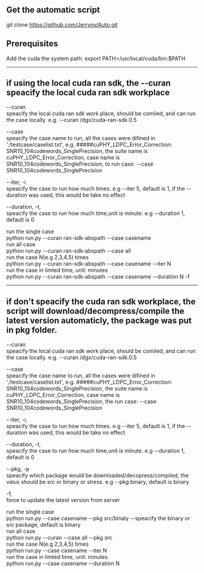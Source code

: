 ## Get the automatic script
   git clone https://github.com/Jerrynv/Auto.git

## Prerequisites
   Add the cuda the system path:
   export PATH=/usr/local/cuda/bin:$PATH

-------------------------------------------------------------------------------------------------
## if using the local cuda ran sdk, the --curan speacify the local cuda ran sdk workplace

--curan  
speacify the local cuda ran sdk work place, should be comiled, and can run the case locally. e.g. --curan /dgx/cuda-ran-sdk.0.5  
  
--case  
speacify the case name to run, all the cases were difined in './testcase/caselist.txt', e.g. #####cuPHY_LDPC_Error_Correction: SNR10_104codewords_SinglePrecision, the suite name is cuPHY_LDPC_Error_Correction, case name is SNR10_104codewords_SinglePrecision, to run case: --case SNR10_104codewords_SinglePrecision  
  
--iter, -i   
speacify the case to run how much times. e.g --iter 5, default is 1, if the --duration was used, this would be take no effect  
  
--duration, -t,  
speacify the case to run how much time,unit is minute. e.g --duration 1, default is 0   
  
run the single case  
   python run.py --curan ran-sdk-abspath --case casename  
run all case  
   python run.py --curan ran-sdk-abspath --case all  
run the case N(e.g 2,3,4,5) times  
   python run.py --curan ran-sdk-abspath --case casename --iter N  
run the case in limted time, unit: minutes  
   python run.py --curan ran-sdk-abspath --case casename --duration N  -f

-------------------------------------------------------------------------------------------------
## if don't speacify the cuda ran sdk workplace, the script will download/decompress/compile the latest version automaticly, the package was put in pkg folder.
--curan  
speacify the local cuda ran sdk work place, should be comiled, and can run the case locally. e.g. --curan /dgx/cuda-ran-sdk.0.5 
   
--case  
speacify the case name to run, all the cases were difined in './testcase/caselist.txt', e.g. #####cuPHY_LDPC_Error_Correction: SNR10_104codewords_SinglePrecision, the suite name is cuPHY_LDPC_Error_Correction, case name is SNR10_104codewords_SinglePrecision, the run case: --case SNR10_104codewords_SinglePrecision  
  
--iter, -i,  
speacify the case to run how much times. e.g --iter 5, default is 1, if the --duration was used, this would be take no effect 

--duration, -t,  
speacify the case to run how much time,unit is minute. e.g --duration 1, default is 0  
  
--pkg, -p  
speacify which package would be downloaded/decopress/compiled, the valus should be src or binary or stress. e.g --pkg binary, default is binary  

-f,   
force to update the latest version from server  
  
run the single case  
   python run.py --case casename --pkg src/binaly --speacify the binary or src package, default is binary  
run all case  
   python run.py --curan --case all --pkg src  
run the case N(e.g 2,3,4,5) times  
   python run.py --case casename --iter N  
run the case in limted time, unit: minutes  
   python run.py --case casename --duration N  
   
